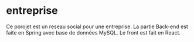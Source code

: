 # entreprise
Ce porojet est un reseau social pour une entreprise.
La partie Back-end est faite en Spring avec base de données MySQL.
Le front est fait en React.
